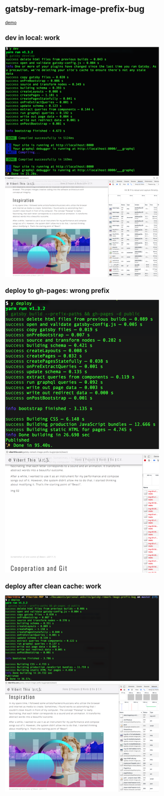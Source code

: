 # gatsby-remark-image-prefix-bug
[demo](http://vibertthio.com/gatsby-remark-image-prefix-bug/)

## dev in local: work
![](./assets/screenshots/dev-console.png)
![](./assets/screenshots/local-work.png)



## deploy to gh-pages: wrong prefix
![](./assets/screenshots/deploy-console.png)
![](./assets/screenshots/gh-page-error.png)



## deploy after clean cache: work
![](./assets/screenshots/clean-cache-console.png)
![](./assets/screenshots/clean-cache-work.png)
